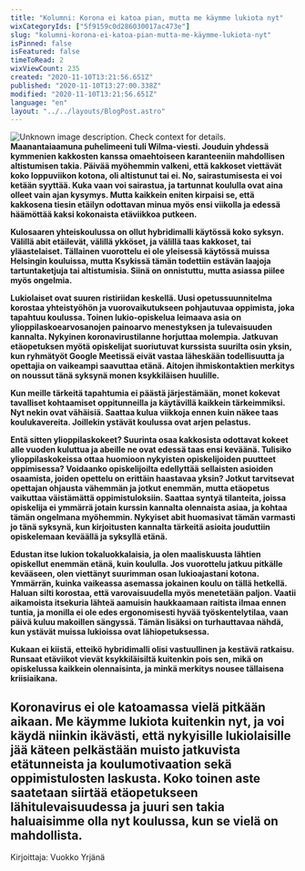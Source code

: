 ```yaml
---
title: "Kolumni: Korona ei katoa pian, mutta me käymme lukiota nyt"
wixCategoryIds: ["5f9159c0d286030017ac473e"]
slug: "kolumni-korona-ei-katoa-pian-mutta-me-käymme-lukiota-nyt"
isPinned: false
isFeatured: false
timeToRead: 2
wixViewCount: 235
created: "2020-11-10T13:21:56.651Z"
published: "2020-11-10T13:27:00.338Z"
modified: "2020-11-10T13:21:56.651Z"
language: "en"
layout: "../../layouts/BlogPost.astro"
---
```


![Unknown image description. Check context for details.](https://static.wixstatic.com/media/25731f_b32fef279efc49f19f24b319c409812a~mv2.jpg)
**Maanantaiaamuna puhelimeeni tuli Wilma-viesti. Jouduin yhdessä kymmenien kakkosten kanssa omaehtoiseen karanteeniin mahdollisen altistumisen takia. Päivää myöhemmin valkeni, että kakkoset viettävät koko loppuviikon kotona, oli altistunut tai ei. No, sairastumisesta ei voi ketään syyttää. Kuka vaan voi sairastua, ja tartunnat koululla ovat aina olleet vain ajan kysymys. Mutta kaikkein eniten kirpaisi se, että kakkosena tiesin etäilyn odottavan minua myös ensi viikolla ja edessä häämöttää kaksi kokonaista etäviikkoa putkeen.**

**Kulosaaren yhteiskoulussa on ollut hybridimalli käytössä koko syksyn. Välillä abit etäilevät, välillä ykköset, ja välillä taas kakkoset, tai yläastelaiset. Tällainen vuorottelu ei ole yleisessä käytössä muissa Helsingin kouluissa, mutta Ksykissä tämän todettiin estävän laajoja tartuntaketjuja tai altistumisia. Siinä on onnistuttu, mutta asiassa piilee myös ongelmia.**

**Lukiolaiset ovat suuren ristiriidan keskellä. Uusi opetussuunnitelma korostaa yhteistyöhön ja vuorovaikutukseen pohjautuvaa oppimista, joka tapahtuu koulussa. Toinen lukio-opiskelua leimaava asia on ylioppilaskoearvosanojen painoarvo menestyksen ja tulevaisuuden kannalta. Nykyinen koronavirustilanne horjuttaa molempia. Jatkuvan etäopetuksen myötä opiskelijat suoriutuvat kurssista suurilta osin yksin, kun ryhmätyöt Google Meetissä eivät vastaa läheskään todellisuutta ja opettajia on vaikeampi saavuttaa etänä. Aitojen ihmiskontaktien merkitys on noussut tänä syksynä monen ksykkiläisen huulille.**

**Kun meille tärkeitä tapahtumia ei päästä järjestämään, monet kokevat tavalliset kohtaamiset oppitunneilla ja käytävillä kaikkein tärkeimmiksi. Nyt nekin ovat vähäisiä. Saattaa kulua viikkoja ennen kuin näkee taas koulukavereita. Joillekin ystävät koulussa ovat arjen pelastus.**

**Entä sitten ylioppilaskokeet?  Suurinta osaa kakkosista odottavat kokeet alle vuoden kuluttua ja abeille ne ovat edessä taas ensi keväänä. Tulisiko ylioppilaskokeissa ottaa huomioon nykyisten opiskelijoiden puutteet oppimisessa? Voidaanko opiskelijoilta edellyttää sellaisten asioiden osaamista, joiden opettelu on erittäin haastavaa yksin? Jotkut tarvitsevat opettajan ohjausta vähemmän ja jotkut enemmän, mutta etäopetus vaikuttaa väistämättä oppimistuloksiin. Saattaa syntyä tilanteita, joissa opiskelija ei ymmärrä jotain kurssin kannalta olennaista asiaa, ja kohtaa tämän ongelmana myöhemmin. Nykyiset abit huomasivat tämän varmasti jo tänä syksynä, kun kirjoitusten kannalta tärkeitä asioita jouduttiin opiskelemaan keväällä ja syksyllä etänä.**

**Edustan itse lukion tokaluokkalaisia, ja olen maaliskuusta lähtien opiskellut enemmän etänä, kuin koululla. Jos vuorottelu jatkuu pitkälle kevääseen, olen viettänyt suurimman osan lukioajastani kotona. Ymmärrän, kuinka vaikeassa asemassa jokainen koulu on tällä hetkellä. Haluan silti korostaa, että varovaisuudella myös menetetään paljon. Vaatii aikamoista itsekuria lähteä aamuisin haukkaamaan raitista ilmaa ennen tuntia, ja monilla ei ole edes ergonomisesti hyvää työskentelytilaa, vaan päivä kuluu makoillen sängyssä. Tämän lisäksi on turhauttavaa nähdä, kun ystävät muissa lukioissa ovat lähiopetuksessa.**

**Kukaan ei kiistä, etteikö hybridimalli olisi vastuullinen ja kestävä ratkaisu. Runsaat etäviikot vievät ksykkiläisiltä kuitenkin pois sen, mikä on opiskelussa kaikkein olennaisinta, ja minkä merkitys nousee tällaisena kriisiaikana.**

**Koronavirus ei ole katoamassa vielä pitkään aikaan. Me käymme lukiota kuitenkin nyt, ja voi käydä niinkin ikävästi, että nykyisille lukiolaisille jää käteen pelkästään muisto jatkuvista etätunneista ja koulumotivaation sekä oppimistulosten laskusta. Koko toinen aste saatetaan siirtää etäopetukseen lähitulevaisuudessa ja juuri sen takia haluaisimme olla nyt koulussa, kun se vielä on mahdollista.**
---
Kirjoittaja: Vuokko Yrjänä
